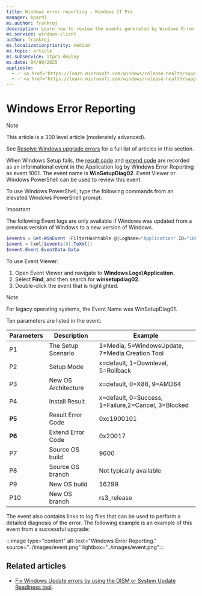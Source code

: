 ```yaml
---
title: Windows error reporting - Windows IT Pro
manager: bpardi
ms.author: frankroj
description: Learn how to review the events generated by Windows Error Reporting when something goes wrong during Windows 10 setup.
ms.service: windows-client
author: frankroj
ms.localizationpriority: medium
ms.topic: article
ms.subservice: itpro-deploy
ms.date: 04/08/2025
appliesto:
  - ✅ <a href="https://learn.microsoft.com/windows/release-health/supported-versions-windows-client" target="_blank">Windows 11</a>
  - ✅ <a href="https://learn.microsoft.com/windows/release-health/supported-versions-windows-client" target="_blank">Windows 10</a>
---
```


# Windows Error Reporting

> [!NOTE]
>
> This article is a 300 level article (moderately advanced).
>
> See [Resolve Windows upgrade errors](resolve-windows-upgrade-errors.md) for a full list of articles in this section.

When Windows Setup fails, the [result code](/troubleshoot/windows-client/deployment/windows-10-upgrade-error-codes?toc=/windows/deployment/toc.json&bc=/windows/deployment/breadcrumb/toc.json#result-codes) and [extend code](/troubleshoot/windows-client/deployment/windows-10-upgrade-error-codes?toc=/windows/deployment/toc.json&bc=/windows/deployment/breadcrumb/toc.json#extend-codes) are recorded as an informational event in the Application log by Windows Error Reporting as event 1001. The event name is **WinSetupDiag02**. Event Viewer or Windows PowerShell can be used to review this event.

To use Windows PowerShell, type the following commands from an elevated Windows PowerShell prompt:

> [!IMPORTANT]
>
> The following Event logs are only available if Windows was updated from a previous version of Windows to a new version of Windows.

```powershell
$events = Get-WinEvent -FilterHashtable @{LogName="Application";ID="1001";Data="WinSetupDiag02"}
$event = [xml]$events[0].ToXml()
$event.Event.EventData.Data
```

To use Event Viewer:

1. Open Event Viewer and navigate to **Windows Logs\Application**.
1. Select **Find**, and then search for **winsetupdiag02**.
1. Double-click the event that is highlighted.

> [!NOTE]
>
> For legacy operating systems, the Event Name was WinSetupDiag01.

Ten parameters are listed in the event:

| Parameters  | Description| Example |
| ------------- | --- | --- |
| P1 | The Setup Scenario | 1=Media, 5=WindowsUpdate, 7=Media Creation Tool |
| P2 | Setup Mode | x=default, 1=Downlevel, 5=Rollback |
| P3 | New OS Architecture | x=default, 0=X86, 9=AMD64 |
| P4 | Install Result | x=default, 0=Success, 1=Failure,2=Cancel, 3=Blocked |
| **P5** | Result Error Code | 0xc1900101 |
| **P6** | Extend Error Code | 0x20017 |
| P7 | Source OS build | 9600 |
| P8 | Source OS branch | Not typically available |
| P9 | New OS build | 16299 |
| P10 | New OS branch | rs3_release |

The event also contains links to log files that can be used to perform a detailed diagnosis of the error. The following example is an example of this event from a successful upgrade:

:::image type="content" alt-text="Windows Error Reporting." source="../images/event.png" lightbox="../images/event.png":::

## Related articles

- [Fix Windows Update errors by using the DISM or System Update Readiness tool](/troubleshoot/windows-server/deployment/fix-windows-update-errors).
